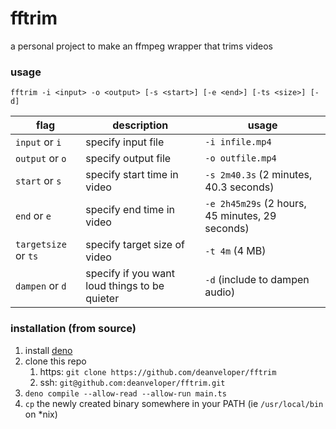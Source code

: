 # fftrim

a personal project to make an ffmpeg wrapper that trims videos

### usage

`fftrim -i <input> -o <output> [-s <start>] [-e <end>] [-ts <size>] [-d]`

| flag                 | description                                   | usage                                           |
| -------------------- | --------------------------------------------- | ----------------------------------------------- |
| `input` or `i`       | specify input file                            | `-i infile.mp4`                                 |
| `output` or `o`      | specify output file                           | `-o outfile.mp4`                                |
| `start` or `s`       | specify start time in video                   | `-s 2m40.3s` (2 minutes, 40.3 seconds)          |
| `end` or `e`         | specify end time in video                     | `-e 2h45m29s` (2 hours, 45 minutes, 29 seconds) |
| `targetsize` or `ts` | specify target size of video                  | `-t 4m` (4 MB)                                  |
| `dampen` or `d`      | specify if you want loud things to be quieter | `-d` (include to dampen audio)                  |

### installation (from source)

1. install [deno](https://deno.land/#installation)
2. clone this repo
   1. https: `git clone https://github.com/deanveloper/fftrim`
   2. ssh: `git@github.com:deanveloper/fftrim.git`
3. `deno compile --allow-read --allow-run main.ts`
4. `cp` the newly created binary somewhere in your PATH (ie `/usr/local/bin` on *nix)
